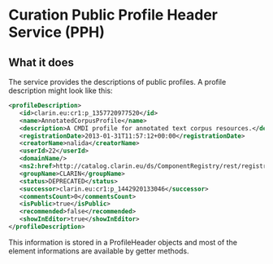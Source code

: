 # Curation Public Profile Header Service (PPH)

## What it does

The service provides the descriptions of public profiles. A profile description might look like this:

```xml
<profileDescription>
   <id>clarin.eu:cr1:p_1357720977520</id>
   <name>AnnotatedCorpusProfile</name>
   <description>A CMDI profile for annotated text corpus resources.</description>
   <registrationDate>2013-01-31T11:57:12+00:00</registrationDate>
   <creatorName>nalida</creatorName>
   <userId>22</userId>
   <domainName/>
   <ns2:href>http://catalog.clarin.eu/ds/ComponentRegistry/rest/registry/1.x/profiles/clarin.eu:cr1:p_1357720977520</ns2:href>
   <groupName>CLARIN</groupName>
   <status>DEPRECATED</status>
   <successor>clarin.eu:cr1:p_1442920133046</successor>
   <commentsCount>0</commentsCount>
   <isPublic>true</isPublic>
   <recommended>false</recommended>
   <showInEditor>true</showInEditor>
</profileDescription>
```
This information is stored in a ProfileHeader objects and most of the element informations are available by getter methods. 